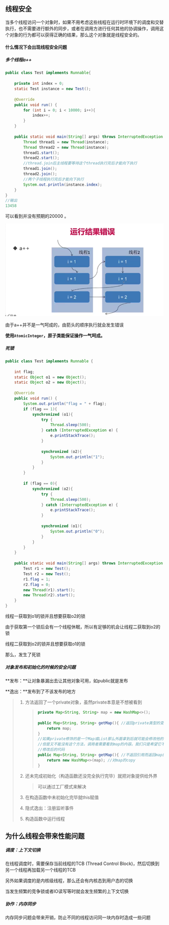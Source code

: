 ## 线程安全

当多个线程访问一个对象时，如果不用考虑这些线程在运行时环境下的调度和交替执行，也不需要进行额外的同步，或者在调用方进行任何其他的协调操作，调用这个对象的行为都可以获得正确的结果，那么这个对象就是线程安全的。

#### 什么情况下会出现线程安全问题

##### 多个线程a++

```java
public class Test implements Runnable{

    private int index = 0;
    static Test instance = new Test();

    @Override
    public void run() {
        for (int i = 0; i < 10000; i++){
            index++;
        }
    }

    public static void main(String[] args) throws InterruptedException {
        Thread thread1 = new Thread(instance);
        Thread thread2 = new Thread(instance);
        thread1.start();
        thread2.start();
        //thread.join后主线程要等待这个thread执行完后才能向下执行
        thread1.join();
        thread2.join();
        //两个子线程执行完后才能向下执行
        System.out.println(instance.index);
    }
}
//输出
13458
```

可以看到并没有预期的20000 。

![image-20200420144200808](图片/image-20200420144200808.png)

由于a++并不是一气呵成的，由箭头的顺序执行就会发生错误

**使用`AtomicInteger`，原子类能保证操作一气呵成。**

##### 死锁

```java
public class Test implements Runnable {

    int flag;
    static Object o1 = new Object();
    static Object o2 = new Object();

    @Override
    public void run() {
        System.out.println("flag = " + flag);
        if (flag == 1){
            synchronized (o1){
                try {
                    Thread.sleep(500);
                } catch (InterruptedException e) {
                    e.printStackTrace();
                }

                synchronized (o2){
                    System.out.println("1");
                }
            }
        }

        if (flag == 0){
            synchronized (o2){
                try {
                    Thread.sleep(500);
                } catch (InterruptedException e) {
                    e.printStackTrace();
                }

                synchronized (o1){
                    System.out.println("0");
                }
            }
        }
    }

    public static void main(String[] args) throws InterruptedException {
        Test r1 = new Test();
        Test r2 = new Test();
        r1.flag = 1;
        r2.flag = 0;
        new Thread(r1).start();
        new Thread(r2).start();
    }
}
```

线程一获取到o1的锁并且想要获取o2的锁

由于获取第一个锁后会有一个线程休眠，所以有足够的机会让线程二获取到o2的锁

线程二获取到o2的锁并且想要获取o1的锁

那么，发生了死锁

##### 对象发布和初始化的时候的安全问题

**发布：**让对象暴漏出去让其他对象可用，如public就是发布

**逸出：**发布到了不该发布的地方

> 1. 方法返回了一个private对象，虽然private本意是不想被看到
>
>    > ```java
>    > private Map<String, String> map = new HashMap<>();
>    > 
>    > public Map<String, String> getMap(){ //返回private类型的变量
>    >     return map;
>    > }
>    > //如果private修饰的是一个Map或List那么外面拿到后就可能会修改他的内容
>    > //但是又不能没有这个方法，调用者需要看到map的内容。我们只是希望它不能被修改。所以可以返回一个副本
>    > //修改后的代码
>    > public Map<String, String> getMap(){ //不返回引用而返回map的副本
>    >     return new HashMap<>(map); //对map的copy
>    > }
>    > ```
>
> 2. 还未完成初始化（构造函数还没完全执行完毕）就把对象提供给外界
>
>    > 可以通过工厂模式来解决
>
> 3. 在构造函数中未初始化完毕就this赋值
>
> 4. 隐式逸出：注册监听事件
>
> 5. 构造函数中运行线程

## 为什么线程会带来性能问题

##### 调度：上下文切换

在线程调度时，需要保存当前线程的TCB (Thread Control Block)，然后切换到另一个线程再加载另一个线程的TCB

另外如果调度的是内核级线程，那么还会有内核态到用户态的切换

当发生频繁的竞争锁或者IO读写等时就会发生频繁的上下文切换

##### 协作：内存同步

内存同步问题会带来开销，防止不同的线程访问同一块内存时造成一些问题